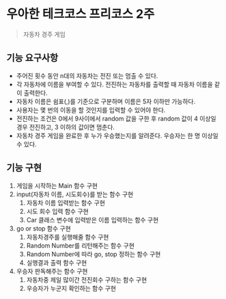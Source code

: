 # 우아한 테크코스 프리코스 2주

> 자동차 경주 게임

## 기능 요구사항

- 주어진 횟수 동안 n대의 자동차는 전진 또는 멈출 수 있다.
- 각 자동차에 이름을 부여할 수 있다. 전진하는 자동차를 출력할 때 자동차 이름을 같이 출력한다.
- 자동차 이름은 쉼표(,)를 기준으로 구분하며 이름은 5자 이하만 가능하다.
- 사용자는 몇 번의 이동을 할 것인지를 입력할 수 있어야 한다.
- 전진하는 조건은 0에서 9사이에서 random 값을 구한 후 random 값이 4 이상일 경우 전진하고, 3 이하의 값이면 멈춘다.
- 자동차 경주 게임을 완료한 후 누가 우승했는지를 알려준다. 우승자는 한 명 이상일 수 있다.

## 기능 구현

1. 게임을 시작하는 Main 함수 구현
2. input(자동차 이름, 시도회수)를 받는 함수 구현
   1. 자동차 이름 입력받는 함수 구현
   2. 시도 회수 입력 함수 구현
   3. Car 클래스 변수에 입력받은 이름 입력하는 함수 구현
3. go or stop 함수 구현
   1. 자동차경주를 실행해줄 함수 구현
   2. Random Number를 리턴해주는 함수 구현
   3. Random Number에 따라 go, stop 정하는 함수 구현
   4. 실행결과 출력 함수 구현
4. 우승자 판독해주는 함수 구현
   1. 자동차중 제일 많이간 전진회수 구하는 함수 구현
   2. 우승자가 누군지 확인하는 함수 구현
